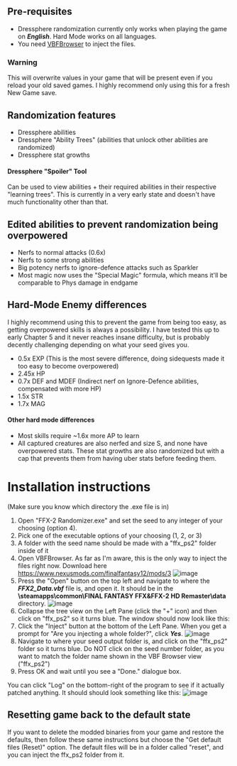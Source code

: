 ## Pre-requisites
- Dressphere randomization currently only works when playing the game on ***English***. Hard Mode works on all languages.
- You need [VBFBrowser](https://www.nexusmods.com/finalfantasy12/mods/3) to inject the files.

### Warning
This will overwrite values in your game that will be present even if you reload your old saved games. I highly recommend only using this for a fresh New Game save. 

## Randomization features
- Dressphere abilities
- Dressphere "Ability Trees" (abilities that unlock other abilities are randomized)
- Dressphere stat growths
#### Dressphere "Spoiler" Tool 
Can be used to view abilities + their required abilities in their respective "learning trees". This is currently in a very early state and doesn't have much functionality other than that.

## Edited abilities to prevent randomization being overpowered
- Nerfs to normal attacks (0.6x)
- Nerfs to some strong abilities
- Big potency nerfs to ignore-defence attacks such as Sparkler
- Most magic now uses the "Special Magic" formula, which means it'll be comparable to Phys damage in endgame

## Hard-Mode Enemy differences
I highly recommend using this to prevent the game from being too easy, as getting overpowered skills is always a possibility. I have tested this up to early Chapter 5 and it never reaches insane difficulty, but is probably decently challenging depending on what your seed gives you.
- 0.5x EXP (This is the most severe difference, doing sidequests made it too easy to become overpowered)
- 2.45x HP
- 0.7x DEF and MDEF (Indirect nerf on Ignore-Defence abilities, compensated with more HP)
- 1.5x STR
- 1.7x MAG
#### Other hard mode differences
- Most skills require ~1.6x more AP to learn
- All captured creatures are also nerfed and size S, and none have overpowered stats. These stat growths are also randomized but with a cap that prevents them from having uber stats before feeding them.



# Installation instructions
(Make sure you know which directory the .exe file is in)
1. Open "FFX-2 Randomizer.exe" and set the seed to any integer of your choosing (option 4). 
2. Pick one of the executable options of your choosing (1, 2, or 3)
3. A folder with the seed name should be made with a "ffx_ps2" folder inside of it
4. Open VBFBrowser. As far as I'm aware, this is the only way to inject the files right now. Download here https://www.nexusmods.com/finalfantasy12/mods/3
![image](https://user-images.githubusercontent.com/66511873/172754711-b0e1c734-7645-4fb8-9189-1b5dbda96944.png)
5. Press the "Open" button on the top left and navigate to where the ***FFX2_Data.vbf*** file is, and open it.
It should be in the **<steamprogramfolder>\steamapps\common\FINAL FANTASY FFX&FFX-2 HD Remaster\data** directory. 
![image](https://user-images.githubusercontent.com/66511873/172755083-0ffceadf-c7c4-419f-aaae-f9d7f7a99de7.png)
6. Collapse the tree view on the Left Pane (click the "+" icon) and then click on "ffx_ps2" so it turns blue. The window should now look like this:
7. Click the "Inject" button at the bottom of the Left Pane. When you get a prompt for "Are you injecting a whole folder?", click ***Yes***.
![image](https://user-images.githubusercontent.com/66511873/172756531-45411596-c592-49ca-9cd7-aa25931cfc8c.png)
8. Navigate to where your seed output folder is, and click on the "ffx_ps2" folder so it turns blue. Do NOT click on the seed number folder, as you want to match the folder name shown in the VBF Browser view ("ffx_ps2")
9. Press OK and wait until you see a "Done." dialogue box. 
  
You can click "Log" on the bottom-right of the program to see if it actually patched anything. It should should look something like this:
  ![image](https://user-images.githubusercontent.com/66511873/172756681-b3febc1d-f6a8-4f82-a766-13fd03b08626.png)

## Resetting game back to the default state
If you want to delete the modded binaries from your game and restore the defaults, then follow these same instructions but choose the "Get default files (Reset)" option. The default files will be in a folder called "reset", and you can inject the ffx_ps2 folder from it.
